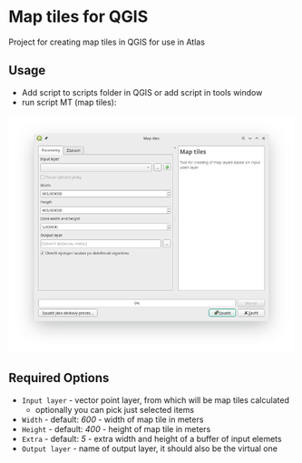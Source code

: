 # Map tiles for QGIS
Project for creating map tiles in QGIS for use in Atlas

## Usage
- Add script to scripts folder in QGIS or add script in tools window
- run script MT (map tiles):

![Script settings](https://github.com/stumpam/map_tiles/blob/master/screenshot.png)

## Required Options
-  `Input layer` - vector point layer, from which will be map tiles calculated
   - optionally you can pick just selected items
- `Width` - default: *600* - width of map tile in meters
- `Height` - default: *400* - height of map tile in meters
- `Extra` - default: *5* - extra width and height of a buffer of input elemets
- `Output layer` - name of output layer, it should also be the virtual one

